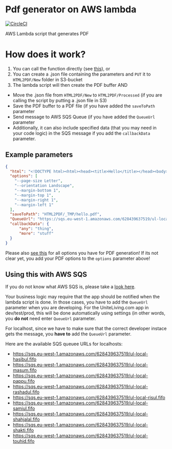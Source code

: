 # Pdf generator on AWS lambda
[![CircleCI](https://circleci.com/gh/Uninite/lambda-html-to-pdf.svg?style=svg&circle-token=43345f82b359007a5b88b6741b351709b892a515)](https://circleci.com/gh/Uninite/lambda-html-to-pdf)

AWS Lambda script that generates PDF

# How does it work?
1. You can call the function directly (see [this](https://stackoverflow.com/questions/33659059/invoke-amazon-lambda-function-from-node-app?answertab=active#tab-top)), or
2. You can create a .json file containing the parameters and `PUT` it to `HTML2PDF/New` folder in S3-bucket 
3. The lambda script will then create the PDF buffer AND
 - Move the .json file from `HTML2PDF/New` to `HTML2PDF/Processed` (if you are calling the script by putting a .json file in S3)
 - Save the PDF buffer to a PDF file (if you have added the `saveToPath` parameter
 - Send message to AWS SQS Queue (if you have added the `QueueUrl` parameter
 - Additionally, it can also include specified data (that you may need in your code logic) in the SQS message if you add the `callbackData` parameter.

## Example parameters
```json
{
  "html": "<!DOCTYPE html><html><head><title>Hello</title></head><body>Here comes the content!<body></html>",
  "options": [
    "--page-size Letter",
    "--orientation Landscape",
    "--margin-bottom 1",
    "--margin-top 1",
    "--margin-right 1",
    "--margin-left 1"
  ],
  "saveToPath": "HTML2PDF/_TMP/hello.pdf", 
  "QueueUrl": "https://sqs.eu-west-1.amazonaws.com/628439637519/ul-local-risul.fifo",
  "callbackData": {
      "any": "thing",
      "more": "stuff"
  }
}
```

Please also [see this](wkhtmltopdf) for all options you have for PDF generation!
If its not clear yet, you add your PDF options to the `options` parameter above!

## Using this with AWS SQS
If you do not know what AWS SQS is, please take a [look here](https://aws.amazon.com/sqs/).

Your business logic may require that the app should be notified when the lambda script is done. In those cases, you have to add the `QueueUrl` parameter when you are developing. For the UniteLiving.com app in dev/test/prod, this will be done automatically using settings (in other words, you **do not** need enter `QueueUrl` parameter.

For localhost, since we have to make sure that the correct developer instace gets the message, you **have to** add the  `QueueUrl` parameter.

Here are the available SQS queuee URLs for localhosts:
- https://sqs.eu-west-1.amazonaws.com/628439637519/ul-local-hasibul.fifo
- https://sqs.eu-west-1.amazonaws.com/628439637519/ul-local-masum.fifo
- https://sqs.eu-west-1.amazonaws.com/628439637519/ul-local-pappu.fifo
- https://sqs.eu-west-1.amazonaws.com/628439637519/ul-local-rashadul.fifo
- https://sqs.eu-west-1.amazonaws.com/628439637519/ul-local-risul.fifo
- https://sqs.eu-west-1.amazonaws.com/628439637519/ul-local-samiul.fifo
- https://sqs.eu-west-1.amazonaws.com/628439637519/ul-local-shahjalal.fifo
- https://sqs.eu-west-1.amazonaws.com/628439637519/ul-local-shakti.fifo
- https://sqs.eu-west-1.amazonaws.com/628439637519/ul-local-touhid.fifo



